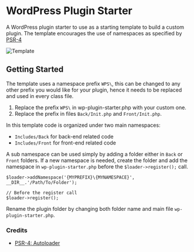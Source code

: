 # WordPress Plugin Starter

A WordPress plugin starter to use as a starting template to build a custom plugin. The template encourages the use of namespaces as specified by [PSR-4](https://www.php-fig.org/psr/psr-4/)

![Template](https://media.giphy.com/media/26ufhYjBs6C4Q5SJG/giphy.gif?style=centerme)

## Getting Started

The template uses a namespace prefix `WPS\`, this can be changed to any other prefix you would like for your plugin, hence it needs to be replaced and used in every class file.

1. Replace the prefix `WPS\` in wp-plugin-starter.php with your custom one.
2. Replace the prefix in files `Back/Init.php` and `Front/Init.php`.

In this template code is organized under two main namespaces:

- `Includes/Back` for back-end related code
- `Includes/Front` for front-end related code

A sub namespace can be used simply by adding a folder either in `Back` or `Front` folders. If a new namespace is needed, create the folder and add the namespace in `wp-plugin-starter.php` before the `$loader->register();` call.

```
$loader->addNamespace('{MYPREFIX}\{MYNAMESPACE}', __DIR__.'/Path/To/Folder');

// Before the register call
$loader->register();
```

Rename the plugin folder by changing both folder name and main file `wp-plugin-starter.php`.

### Credits

- [PSR-4: Autoloader](https://www.php-fig.org/psr/psr-4/)
